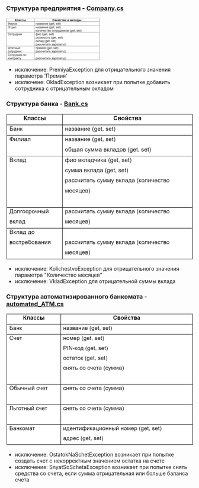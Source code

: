 

### Структура предприятия - [Company.cs](https://github.com/dmtmlv/-11-1/blob/main/C%23/LAB2/Company.cs)
<img src="https://github.com/dmtmlv/-11-1/blob/main/C%23/Attestat/screens/company.jpg" width=50% height=50%>

- исключение: PremiyaException  для отрицательного значения параметра 'Премия'
- исключене: OkladException возникает при попытке добавить сотрудника с отрицательным окладом


### Структура банка - [Bank.cs](https://github.com/dmtmlv/-11-1/blob/main/C%23/LAB2/Bank.cs)
![bank](https://github.com/dmtmlv/-11-1/blob/main/C%23/Attestat/screens/bank.jpg)

- исключение: KolichestvoException для отрицательного значения параметра "Количество месяцев"
- исключение: VkladException для отрицательной суммы вклада

### Структура автоматизированного банкомата - [automated_ATM.cs](https://github.com/dmtmlv/-11-1/blob/main/C%23/LAB2/automated_ATM.cs)
![atm](https://github.com/dmtmlv/-11-1/blob/main/C%23/Attestat/screens/atm.jpg)

- исключение: OstatokNaSchetException возникает при попытке создать счет с некорректным значением остатка на счете
- исключение: SnyatSoSchetaException возникает при попытке снять средства со счета, если сумма отрицательная или больше баланса счета
